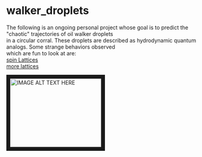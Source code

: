 # walker_droplets
The following is an ongoing personal project whose goal is to predict the "chaotic" trajectories of oil walker droplets<br>
in a circular corral.  These droplets are described as hydrodynamic quantum analogs. Some strange behaviors observed<br> 
which are fun to look at are:<br> 
[spin Lattices](https://www.youtube.com/watch?v=-2yYgfaU6Ik)<br>
[more lattices](https://www.youtube.com/watch?v=MP-NZ5EoTm4)<br>

<a href="http://www.youtube.com/watch?feature=player_embedded&v=2yYgfaU6Ik
" target="_blank"><img src="http://img.youtube.com/vi/2yYgfaU6Ik/0.jpg" 
alt="IMAGE ALT TEXT HERE" width="240" height="180" border="10" /></a>

